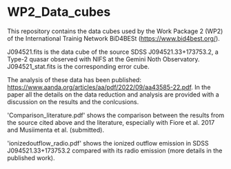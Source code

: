 # WP2_Data_cubes

This repository contains the data cubes used by the Work Package 2 (WP2) of the International Trainig Network BiD4BESt (https://www.bid4best.org/).

J094521.fits is the data cube of the source SDSS J094521.33+173753.2, a Type-2 quasar observed with NIFS at the Gemini Noth Observatory.
J094521_stat.fits is the corresponding error cube.

The analysis of these data has been published: https://www.aanda.org/articles/aa/pdf/2022/09/aa43585-22.pdf. In the paper all the details on the data reduction and analysis are provided with a discussion on the results and the conlcusions.

'Comparison_literature.pdf' shows the comparison between the results from the source cited above and the literature, especially with Fiore et al. 2017 and Musiimenta et al. (submitted).

'ionizedoutflow_radio.pdf' shows the ionized outflow emission in SDSS J094521.33+173753.2 compared with its radio emission (more details in the published work).
